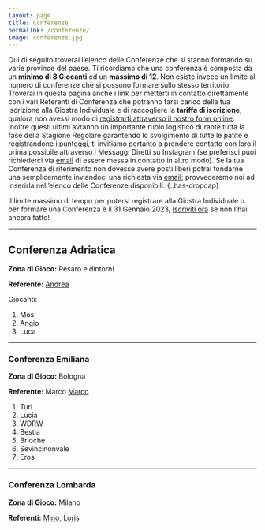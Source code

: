 ```yaml
---
layout: page
title: Conferenze
permalink: /conferenze/
image: conferenze.jpg
---
```


Qui di seguito troverai l’elenco delle Conferenze che si stanno formando su varie province del paese. Ti ricordiamo che una conferenza è composta da un **minimo di 8 Giocanti** ed un **massimo di 12**. Non esiste invece un limite al numero di conferenze che si possono formare sullo stesso territorio. Troverai in questa pagina anche i link per metterti in contatto direttamente con i vari Referenti di Conferenza che potranno farsi carico della tua iscrizione alla Giostra Individuale e di raccogliere la **tariffa di iscrizione**, qualora non avessi modo di [registrarti attraverso il nostro form online](/iscrizione "Iscrizione"). Inoltre questi ultimi avranno un importante ruolo logistico durante tutta la fase della Stagione Regolare garantendo lo svolgimento di tutte le patite e registrandone i punteggi, ti invitiamo pertanto a prendere contatto con loro il prima possibile attraverso i Messaggi Diretti su Instagram (se preferisci puoi richiederci via [email](mailto:lagiostraindividuale@gmail.com "Mail") di essere messə in contatto in altro modo). Se la tua Conferenza di riferimento non dovesse avere posti liberi potrai fondarne una semplicemente inviandoci una richiesta via [email](mailto:lagiostraindividuale@gmail.com "Mail"); provvederemo noi ad inserirla nell’elenco delle Conferenze disponibili.
{:.has-dropcap}

Il limite massimo di tempo per potersi registrare alla Giostra Individuale o per formare una Conferenza è il 31 Gennaio 2023, [Iscriviti ora](/iscrizione "Iscrizione") se non l’hai ancora fatto!

---

## Conferenza Adriatica 
**Zona di Gioco:** Pesaro e dintorni

**Referente:** [Andrea](https://www.instagram.com/adriatic_molkky/)

Giocanti:

1. Mos
2. Angio
3. Luca

--- 

### Conferenza Emiliana
**Zona di Gioco:** Bologna

**Referente:** Marco [Marco](https://www.instagram.com/lemiliana_molkky/)

1. Turi
2. Lucia
3. WDRW
4. Bestia
5. Brioche
6. Sevincinonvale
7. Eros

--- 

### Conferenza Lombarda
**Zona di Gioco:** Milano

**Referenti:** [Mino](https://www.instagram.com/minoluchena/), [Loris](https://www.instagram.com/loris.gentile/)
